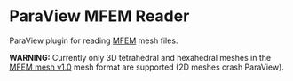 # ParaView MFEM Reader

ParaView plugin for reading [MFEM](https://mfem.org) mesh files.

**WARNING:**
Currently only 3D tetrahedral and hexahedral meshes in the
[MFEM mesh v1.0](https://mfem.org/mesh-formats/#mfem-mesh-v10)
mesh format are supported (2D meshes crash ParaView).
